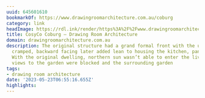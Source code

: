 ```yaml
---
uuid: 645601610
bookmarkOf: https://www.drawingroomarchitecture.com.au/coburg
category: link
headImage: https://rdl.ink/render/https%3A%2F%2Fwww.drawingroomarchitecture.com.au%2Fcoburg
title: CosyCo Coburg — Drawing Room Architecture
domain: drawingroomarchitecture.com.au
description: The original structure had a grand formal front with the usual low slung,
  cramped, backward facing later added lean to housing the kitchen, pantry and bathroom.
  With the original dwelling, northern sun wasn’t able to enter the living areas,
  views to the garden were blocked and the surrounding garden
tags:
- drawing room architecture
date: '2023-05-23T06:55:16.655Z'
highlights:
---
```



